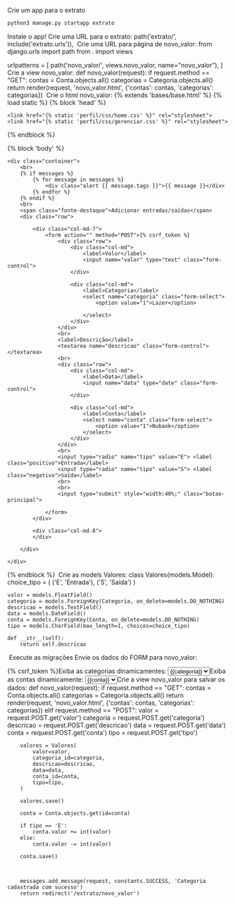 Crie um app para o extrato

```python
python3 manage.py startapp extrato
```
Instale o app!
Crie uma URL para o extrato:
path('extrato/', include('extrato.urls')),
​
Crie uma URL para página de novo_valor:
from django.urls import path
from . import views

urlpatterns = [
    path('novo_valor/', views.novo_valor, name="novo_valor"),
]
​
Crie a view novo_valor:
def novo_valor(request):
    if request.method == "GET":
        contas = Conta.objects.all()
        categorias = Categoria.objects.all() 
        return render(request, 'novo_valor.html', {'contas': contas, 'categorias': categorias})
​
Crie o html novo_valor:
{% extends 'bases/base.html' %}
{% load static %}
{% block 'head' %}

    <link href="{% static 'perfil/css/home.css' %}" rel="stylesheet">
    <link href="{% static 'perfil/css/gerenciar.css' %}" rel="stylesheet">

{% endblock %}

{% block 'body' %}

    <div class="container">
        <br>
        {% if messages %}
            {% for message in messages %}
                <div class="alert {{ message.tags }}">{{ message }}</div>
            {% endfor %}
        {% endif %}
        <br>
        <span class="fonte-destaque">Adicionar entradas/saídas</span>
        <div class="row">

            <div class="col-md-7">
                <form action="" method="POST">{% csrf_token %}
                    <div class="row">
                        <div class="col-md">
                            <label>Valor</label>
                            <input name="valor" type="text" class="form-control">
                        </div>

                        <div class="col-md">
                            <label>Categoria</label>
                            <select name="categoria" class="form-select">
                                <option value="1">Lazer</option>
                               
                            </select>
                        </div>
                    </div>
                    <br>
                    <label>Descrição</label>
                    <textarea name="descricao" class="form-control"></textarea>
                    <br>
                    <div class="row">
                        <div class="col-md">
                            <label>Data</label>  
                            <input name="data" type="date" class="form-control">
                        </div>

                        <div class="col-md">
                            <label>Conta</label>
                            <select name="conta" class="form-select">
                                <option value="1">Nubank</option>
                            </select>
                        </div>
                    </div>
                    <br>
                    <input type="radio" name="tipo" value="E"> <label class="positivo">Entrada</label>
                    <input type="radio" name="tipo" value="S"> <label class="negativo">Saída</label>
                    <br>
                    <br>
                    <input type="submit" style="width:40%;" class="botao-principal">

                </form>
            </div>

            <div class="col-md-8">
            </div>

        </div>

    </div>

{% endblock %}
​
Crie as models Valores:
class Valores(models.Model):
    choice_tipo = (
        ('E', 'Entrada'),
        ('S', 'Saída')
    )
    
    valor = models.FloatField()
    categoria = models.ForeignKey(Categoria, on_delete=models.DO_NOTHING)
    descricao = models.TextField()
    data = models.DateField()
    conta = models.ForeignKey(Conta, on_delete=models.DO_NOTHING)
    tipo = models.CharField(max_length=1, choices=choice_tipo)

    def __str__(self):
        return self.descricao
​
Execute as migrações
Envie os dados do FORM para novo_valor:
<form action="{% url 'novo_valor' %}" method="POST">{% csrf_token %}
​
Exiba as categorias dinamicamentes:
<select name="categoria" class="form-select">
    {% for categoria in categorias %}
        <option value="{{categoria.id}}">{{categoria}}</option>
    {% endfor %}
</select>
​
Exiba as contas dinamicamente:
<select name="conta" class="form-select">
    {% for conta in contas %}
        <option value="{{conta.id}}">{{conta}}</option>
    {% endfor %}
</select>
​
Crie a view novo_valor para salvar os dados:
def novo_valor(request):
    if request.method == "GET":
        contas = Conta.objects.all()
        categorias = Categoria.objects.all() 
        return render(request, 'novo_valor.html', {'contas': contas, 'categorias': categorias})
    elif request.method == "POST":
        valor = request.POST.get('valor')
        categoria = request.POST.get('categoria')
        descricao = request.POST.get('descricao')
        data = request.POST.get('data')
        conta = request.POST.get('conta')
        tipo = request.POST.get('tipo')
        
        valores = Valores(
            valor=valor,
            categoria_id=categoria,
            descricao=descricao,
            data=data,
            conta_id=conta,
            tipo=tipo,
        )

        valores.save()

        conta = Conta.objects.get(id=conta)

        if tipo == 'E':
            conta.valor += int(valor)
        else:
            conta.valor -= int(valor)

        conta.save()

        

        messages.add_message(request, constants.SUCCESS, 'Categoria cadastrada com sucesso')
        return redirect('/extrato/novo_valor')
​
